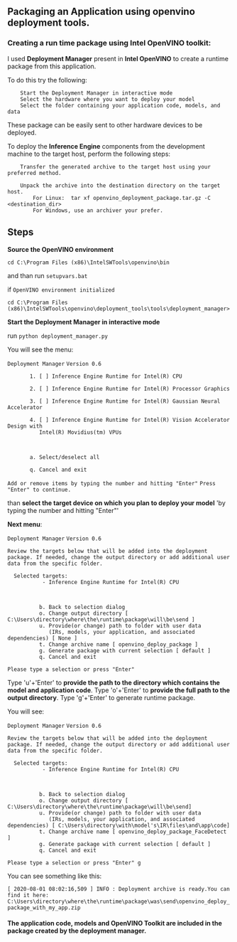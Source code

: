## Packaging an Application using **openvino deployment tools**.

### Creating a run time package using Intel OpenVINO toolkit:

   I used **Deployment Manager** present in **Intel OpenVINO** to create a runtime package from this application.

   To do this try the following:
   
        Start the Deployment Manager in interactive mode
        Select the hardware where you want to deploy your model
        Select the folder containing your application code, models, and data 
        
   These package can be easily sent to other hardware devices to be deployed.

   To deploy the **Inference Engine** components from the development machine to the target host, perform the following steps:

        Transfer the generated archive to the target host using your preferred method.

        Unpack the archive into the destination directory on the target host.
            For Linux:  tar xf openvino_deployment_package.tar.gz -C <destination_dir>
            For Windows, use an archiver your prefer.

## Steps

   **Source the OpenVINO environment**
   
   ``cd C:\Program Files (x86)\IntelSWTools\openvino\bin`` 
   
   and than run ``setupvars.bat``
   
   if ``OpenVINO environment initialized``
   
   ``cd C:\Program Files (x86)\IntelSWTools\openvino\deployment_tools\tools\deployment_manager>``
   
   
   **Start the Deployment Manager in interactive mode**
   
   run ``python deployment_manager.py``
   
   You will see the menu:
   
   ``Deployment Manager``
   ``Version 0.6``

           1. [ ] Inference Engine Runtime for Intel(R) CPU

           2. [ ] Inference Engine Runtime for Intel(R) Processor Graphics

           3. [ ] Inference Engine Runtime for Intel(R) Gaussian Neural Accelerator

           4. [ ] Inference Engine Runtime for Intel(R) Vision Accelerator Design with
              Intel(R) Movidius(tm) VPUs



           a. Select/deselect all

           q. Cancel and exit

   ``Add or remove items by typing the number and hitting "Enter"``
   ``Press "Enter" to continue.``
   
   than **select the target device on which you plan to deploy your model** 'by typing the number and hitting "Enter"'
   
   
   
   **Next menu**:
   
   ``Deployment Manager``
   ``Version 0.6``

   ``Review the targets below that will be added into the deployment package.
   If needed, change the output directory or add additional user data from the specific folder.``

      Selected targets:
               - Inference Engine Runtime for Intel(R) CPU



              b. Back to selection dialog
              o. Change output directory [ C:\Users\directory\where\the\runtime\package\will\be\send ]
              u. Provide(or change) path to folder with user data
                 (IRs, models, your application, and associated dependencies) [ None ]
              t. Change archive name [ openvino_deploy_package ]
              g. Generate package with current selection [ default ]
              q. Cancel and exit

   ``Please type a selection or press "Enter"``
   
   Type 'u'+'Enter' to **provide the path to the directory which contains the model and application code**.
   Type 'o'+'Enter' to **provide the full path to the output directory**.
   Type 'g'+'Enter' to generate runtime package.
   
   
   You will see:
   
   ``Deployment Manager``
   ``Version 0.6``

   ``Review the targets below that will be added into the deployment package.
   If needed, change the output directory or add additional user data from the specific folder.``

      Selected targets:
               - Inference Engine Runtime for Intel(R) CPU



              b. Back to selection dialog
              o. Change output directory [ C:\Users\directory\where\the\runtime\package\will\be\send]
              u. Provide(or change) path to folder with user data
                 (IRs, models, your application, and associated dependencies) [ C:\Users\directory\with\model's\IR\files\and\app\code]
              t. Change archive name [ openvino_deploy_package_FaceDetect ]
              g. Generate package with current selection [ default ]
              q. Cancel and exit

   ``Please type a selection or press "Enter" g``
   
   You can see something like this:
   
   ``[ 2020-08-01 08:02:16,509 ] INFO : Deployment archive is ready.You can find it here:
           C:\Users\directory\where\the\runtime\package\was\send\openvino_deploy_package_with_my_app.zip``
  
  #### The application code, models and OpenVINO Toolkit are included in the package created by the deployment manager.
   
   
   
   
   
   
   
